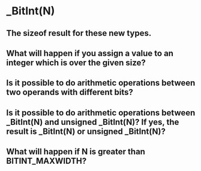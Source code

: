 #  _BitInt(N)

## The sizeof result for these new types.

## What will happen if you assign a value to an integer which is over the given size?

## Is it possible to do arithmetic operations between two operands with different bits?

## Is it possible to do arithmetic operations between _BitInt(N) and unsigned _BitInt(N)? If yes, the result is _BitInt(N) or unsigned _BitInt(N)?

## What will happen if N is greater than BITINT_MAXWIDTH?
